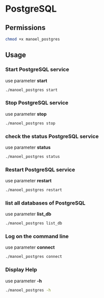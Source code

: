 # PostgreSQL

## Permissions

``` bash
chmod +x manoel_postgres
```

## Usage

### Start PostgreSQL service
use parameter **start**

``` bash
./manoel_postgres start
```

### Stop PostgreSQL service
use parameter **stop**

``` bash
./manoel_postgres stop
```

### check the status PostgreSQL service
use parameter **status**

``` bash
./manoel_postgres status
```

### Restart PostgreSQL service
use parameter **restart**

``` bash
./manoel_postgres restart
```

### list all databases of PostgreSQL
use parameter **list_db**

``` bash
./manoel_postgres list_db
```

### Log on the command line
use parameter **connect**

``` bash
./manoel_postgres connect
```
### Display Help

use parameter **-h**

``` bash
./manoel_postgres -h
```
